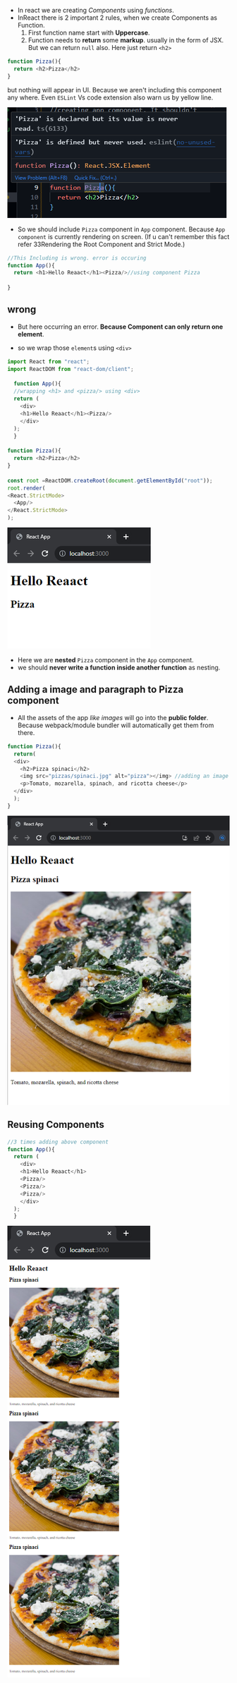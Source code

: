 * In react we are creating *Components* using *functions*.
* InReact there is 2 important 2 rules, when we create Components as Function.
  1. First function name start with **Uppercase**.
  2. Function needs to **return** some **markup**. usually in the form of JSX. But we can return `null` also. Here just return `<h2>`
```js
function Pizza(){
  return <h2>Pizza</h2>
}
```
but nothing will appear in UI. Because we aren't including this component any where. Even `ESLint` Vs code extension also warn us by yellow line.

<img src="./Screenshot 2023-08-09 222440.png">

* So we should include `Pizza` component in `App` component. Because `App component` is currently rendering on screen. (If u can't remember this fact refer 33Rendering the Root Component and Strict Mode.)

```js
//This Including is wrong. error is occuring
function App(){
  return <h1>Hello Reaact</h1><Pizza/>//using component Pizza
  
}
```
<h2>wrong</h2>

* But here occurring an error. **Because Component can only return one element**.

* so we wrap those `element`s using `<div>`
  
  
```js
import React from "react";
import ReactDOM from "react-dom/client";

  function App(){
  //wrapping <h1> and <pizza/> using <div>
  return (
    <div>
    <h1>Hello Reaact</h1><Pizza/>
    </div>
  );
  }

function Pizza(){
  return <h2>Pizza</h2>
}

const root =ReactDOM.createRoot(document.getElementById("root"));
root.render(
<React.StrictMode>
  <App/>
</React.StrictMode>
);
```
<img src="./Screenshot 2023-08-09 231134.png">

* Here we are **nested** `Pizza` component in the `App` component. 
* we should **never write a function inside another function** as nesting.

## Adding a image and paragraph to Pizza component 
* All the assets of the app *like images* will go into the **public folder**. Because webpack/module bundler will automatically get them from there.

```js
function Pizza(){
  return( 
  <div>  
    <h2>Pizza spinaci</h2>
    <img src="pizzas/spinaci.jpg" alt="pizza"></img> //adding an image
    <p>Tomato, mozarella, spinach, and ricotta cheese</p>
  </div>
  );
}
```
<img src="./Screenshot 2023-08-09 234210.png">

## Reusing Components

```js
//3 times adding above component
function App(){
  return (
    <div>
    <h1>Hello Reaact</h1>
    <Pizza/>
    <Pizza/>
    <Pizza/>
    </div>
  );
  }

```
<img src="./Screenshot 2023-08-09 234548.png">

